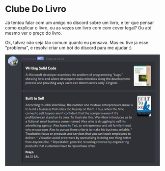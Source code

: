 # Clube Do Livro
Já tentou falar com um amigo no discord sobre um livro, e ter que pensar como explicar o livro, ou as vezes um livro com com cover legal? Ou até mesmo ver o preço do livro.

Ok, talvez não seja tão comum quanto eu pensava. Mas eu tive ja esse "problema", e resolvi criar um bot do discord para me ajudar :)

![Bot Image](BotExample.png)
